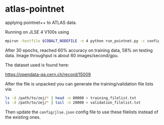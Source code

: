 # atlas-pointnet
applying pointnet++ to ATLAS data.

Running on JLSE 4 V100s using
``` bash
mpirun -hostfile $COBALT_NODEFILE -n 4 python run_pointnet.py -c configs/jlse.json --logdir logdir/$(date "+%Y-%m-%d")/$TRIAL --horovod
```
After 30 epochs, reached 60% accuracy on training data, 58% on testing data.
Image throughput is about 60 images/second/gpu.

The dataset used is found here:

https://opendata-qa.cern.ch/record/15009


After the file is unpacked you can generate the training/validation file lists via:

```bash
ls -d /path/to/zej/* | head -n 80000 > training_filelist.txt
ls -d /path/to/zej/* | tail -n 20000 > validation_filelist.txt
```

Then update the `config/jlse.json` config file to use these filelists instead of the existing ones.

